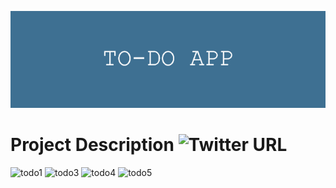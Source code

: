 ![](https://github.com/196Sebastian/to-do-app/blob/main/TO-DO_APP.png) 

# Project Description ![Twitter URL](https://img.shields.io/twitter/url?style=social&url=https%3A%2F%2Ftwitter.com%2F196Sebastian)


![todo1](https://user-images.githubusercontent.com/87108242/152803049-c3d8febf-dc87-40b0-910c-c5a8cdeb9720.PNG)
![todo3](https://user-images.githubusercontent.com/87108242/152803050-0f5b4d8d-1ad9-4e5a-8a2b-51dd82702c31.PNG)
![todo4](https://user-images.githubusercontent.com/87108242/152803051-413e9ce8-56d2-4a0c-97a2-40edb6e6a9d0.PNG)
![todo5](https://user-images.githubusercontent.com/87108242/152803052-a8307296-88c3-4af4-b138-4759e49beda9.PNG)
